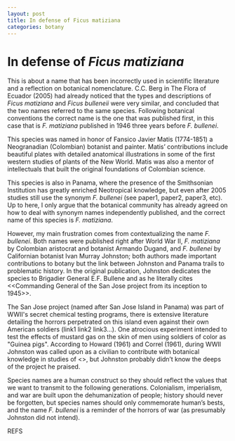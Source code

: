 ```yaml
---
layout: post
title: In defense of Ficus matiziana
categories: botany
---
```

# In defense of *Ficus matiziana*

This is about a name that has been incorrectly used in scientific literature and a reflection on botanical nomenclature. C.C. Berg in The Flora of Ecuador (2005) had already noticed that the types and descriptions of *Ficus matiziana* and *Ficus bulleneii* were very similar, and concluded that the two names referred to the same species. Following botanical conventions the correct name is the one that was published first, in this case that is *F. matiziana* published in 1946 three years before *F. bullenei*. 

This species was named in honor of Fansico Javier Matis (1774-1851) a Neogranadian (Colombian) botanist and painter. Matis’ contributions include beautiful plates with detailed anatomical illustrations in some of the first western studies of plants of the New World. Matis was also a mentor of intellectuals that built the original foundations of Colombian science.

This species is also in Panama, where the presence of the Smithsonian Institution has greatly enriched Neotropical knowledge, but even after 2005 studies still use the synonym *F. bullenei* (see paper1, paper2, paper3, etc). Up to here, I only argue that the botanical community has already agreed on how to deal with synonym names independently published, and the correct name of this species is *F. matiziana*.

However, my main frustration comes from contextualizing the name *F. bullenei*. Both names were published right after World War II, *F. matiziana* by Colombian aristocrat and botanist Armando Dugand, and *F. bullenei* by Californian botanist Ivan Murray Johnston; both authors made important contributions to botany but the link between Johnston and Panama trails to problematic history. In the original publication, Johnston dedicates the species to Brigadier General E.F. Bullene and as he literally cites <<Commanding General of the San Jose project from its inception to 1945>>. 

The San Jose project (named after San Jose Island in Panama) was part of WWII's secret chemical testing programs, there is extensive literature detailing the horrors perpetrated on this island even against their own American soldiers (link1 link2 link3...). One atrocious experiment intended to test the effects of mustard gas on the skin of men using soldiers of color as "Guinea pigs". According to Howard (1961) and Correl (1961), during WWII Johnston was called upon as a civilian to contribute with botanical knowledge in studies of <<means of defoliating tropical forests by the use of chemicals>>, but Johnston probably didn’t know the deeps of the project he praised. 
  
Species names are a human construct so they should reflect the values that we want to transmit to the following generations. Colonialism, imperialism, and war are built upon the dehumanization of people; history should never be forgotten, but species names should only commemorate human’s bests, and the name *F. bullenei* is a reminder of the horrors of war (as presumably Johnston did not intend).
  
REFS
